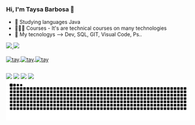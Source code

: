 ### Hi, I'm Taysa Barbosa 👋

- 🌱 Studying languages Java
- 👨🏼‍🏫 Courses - It's are technical courses on many technologies
- 👯 My tecnologys --> Dev, SQL, GIT, Visual Code, Ps..

 <div>
  <a href="https://github.com/taysabarbosa">
  <img height="180em" src="https://github-readme-stats.vercel.app/api?username=taysabarbosa&show_icons=true&theme=tokyonight&include_all_commits=true&count_private=true"/>
  <img height="140em" src="https://github-readme-stats.vercel.app/api/top-langs/?username=taysabarbosa&layout=compact&langs_count=7&theme=tokyonight"/>
</div>
  
  <div style="display: inline_block"><br>
    
  <img align="center" alt="tay" height="30" width="40" src="https://cdn.jsdelivr.net/gh/devicons/devicon/icons/javascript/javascript-original.svg">
  <img align="center" alt="tay" height="30" width="40" src="https://cdn.jsdelivr.net/gh/devicons/devicon/icons/git/git-original.svg">
  <img align="center" alt="tay" height="30" width="40" src="https://cdn.jsdelivr.net/gh/devicons/devicon/icons/visualstudio/visualstudio-plain.svg">
 
  </div>
  
  ##
  
  <div> 
 
  <a href="https://instagram.com/b.taysa" target="_blank"><img src="https://img.shields.io/badge/-Instagram-%23E4405F?style=for-the-badge&logo=instagram&logoColor=white" target="_blank"></a>
 <a href="https://discord.gg/pDbY76q8Qf" target="_blank"><img src="https://img.shields.io/badge/Discord-7289DA?style=for-the-badge&logo=discord&logoColor=white" target="_blank"></a> 
  <a href = "mailto:taysabarbosa2015@gmail.com"><img src="https://img.shields.io/badge/-Gmail-%23333?style=for-the-badge&logo=gmail&logoColor=white" target="_blank"></a>
  <a href="https://www.linkedin.com/in/taysa-santos-341530153/" target="_blank"><img src="https://img.shields.io/badge/-LinkedIn-%230077B5?style=for-the-badge&logo=linkedin&logoColor=white" target="_blank"></a> 
     ![Snake animation](https://github.com/taysabarbosa/taysabarbosa/blob/output/github-contribution-grid-snake.svg)
 </div>
